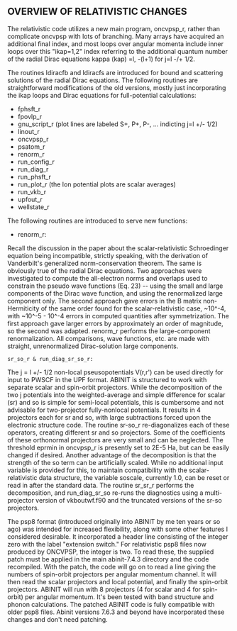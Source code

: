 ﻿## OVERVIEW OF RELATIVISTIC CHANGES

The relativistic code utilizes a new main program, oncvpsp_r, rather than
complicate oncvpsp with lots of branching.  Many arrays have acquired an
additional final index, and most loops over angular momenta include inner
loops over this "ikap=1,2" index referring to the additional quantum number of
the radial Dirac equations kappa (kap) =l, -(l+1) for j=l -/+ 1/2.

The routines ldiracfb and ldiracfs are introduced for bound and scattering 
solutions of the radial Dirac equations. The following routines are 
straightforward modifications of the old versions, mostly just incorporating 
the ikap loops and Dirac equations for full-potential calculations:

* fphsft_r
* fpovlp_r
* gnu_script_r (plot lines are labeled S+, P+, P-, ... indicting j=l +/- 1/2)
* linout_r
* oncvpsp_r
* psatom_r
* renorm_r
* run_config_r
* run_diag_r
* run_phsft_r
* run_plot_r (the Ion potential plots are scalar averages)
* run_vkb_r
* upfout_r
* wellstate_r

The following routines are introduced to serve new functions:

* renorm_r:

Recall the discussion in the paper about the scalar-relativistic Schroedinger
equation being incompatible, strictly speaking, with the derivation of
Vanderbilt's generalized norm-conservation theorem.  The same is obviously
true of the radial Dirac equations.  Two approaches were investigated to
compute the all-electron norms and overlaps used to constrain the pseudo
wave functions (Eq. 23) -- using the small and large components of the
Dirac wave function, and using the renormalized large component only.  The
second approach gave errors in the B matrix non-Hermiticity of the same order
found for the scalar-relativistic case, ~10^-4, with ~10^-5 - 10^-4 errors
in computed quantities after symmetrization.  The first approach gave larger
errors by approximately an order of magnitude, so the second was adapted.
renorm_r performs the large-component renormalization.  All comparisons, wave
functions, etc. are made with straight, unrenormalized Dirac-solution
large components.

    sr_so_r & run_diag_sr_so_r:

The j = l +/- 1/2 non-local pseusopotentials V(r,r') can be used directly
for input to PWSCF in the UPF format.  ABINIT is structured to work with
separate scalar and spin-orbit projectors.  While the decomposition of
the two j potentials into the weighted-average and simple difference for
scalar (sr) and so is simple for semi-local potentials, this is cumbersome and
not advisable for two-projector fully-nonlocal potentials.  It results
in 4 projectors each for sr and so, with large subtractions forced upon
the electronic structure code.  The routine sr-so_r re-diagonalizes each
of these operators, creating different sr and so projectors.  Some of
the coefficients of these orthonormal projectors are very small and can
be neglected.  The threshold eprmin in oncvpsp_r is presently set to
2E-5 Ha, but can be easily changed if desired.  Another advantage of the
decomposition is that the strength of the so term can be artificially
scaled.  While no additional input variable is provided for this, to
maintain compatibility  with the scalar-relativistic data structure, the
variable soscale, currently 1.0, can be reset or read in after the
standard data.  The routine sr_sr_r performs the decomposition, and
run_diag_sr_so re-runs the diagnostics using a multi-projector version
of vkboutwf.f90 and the truncated versions of the sr-so projectors.

The psp8 format (introduced originally into ABINIT by me ten years or so
ago) was intended for increased flexibility, along with some other
features I considered desirable.  It incorporated a header line consisting
of the integer zero with the label "extension switch."  For relativistic
psp8 files now produced by ONCVPSP, the integer is two. To read these,
the supplied patch must be applied in the main abinit-7.4.3 directory
and the code recompiled.  With the patch, the code will go on to read
a line giving the numbers of spin-orbit projectors per angular momentum
channel.  It will then read the scalar projectors and local potential,
and finally the spin-orbit projectors.  ABINIT will run with 8 projectors
(4 for scalar and 4 for spin-orbit) per angular momentum.  It's been
tested with band structure and phonon calculations.  The patched ABINIT 
code is fully compatible with older psp8 files.  Abinit versions 7.6.3
and beyond have incorporated these changes and don't need patching.
